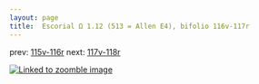 ```yaml
---
layout: page
title:  Escorial Ω 1.12 (513 = Allen E4), bifolio 116v-117r
---
```


prev: [115v-116r](../115v-116r/) next: [117v-118r](../117v-118r/)



[![Linked to zoomble image](http://www.homermultitext.org/iipsrv?IIIF=/project/homer/pyramidal/deepzoom/hmt/e3bifolio/v1/E3_116v_117r.tif/full/2000,/0/default.jpg)](http://www.homermultitext.org/ict2/?urn=urn:cite2:hmt:e3bifolio.v1:E3_116v_117r)

